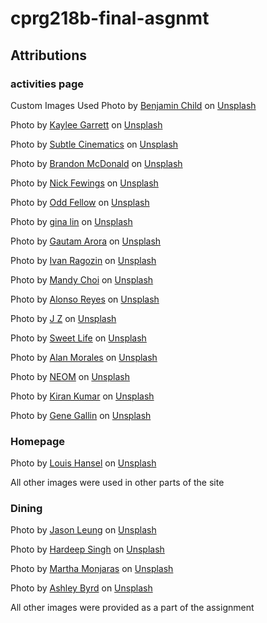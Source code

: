 # cprg218b-final-asgnmt

## Attributions 

### activities page
Custom Images Used
Photo by <a href="https://unsplash.com/@bchild311?utm_content=creditCopyText&utm_medium=referral&utm_source=unsplash">Benjamin Child</a> on <a href="https://unsplash.com/photos/woman-in-black-tank-top-and-black-pants-sitting-on-green-grass-field-during-daytime-rOn57CBgyMo?utm_content=creditCopyText&utm_medium=referral&utm_source=unsplash">Unsplash</a>

Photo by <a href="https://unsplash.com/@realkayls?utm_content=creditCopyText&utm_medium=referral&utm_source=unsplash">Kaylee Garrett</a> on <a href="https://unsplash.com/photos/five-woman-standing-on-seashore-GaprWyIw66o?utm_content=creditCopyText&utm_medium=referral&utm_source=unsplash">Unsplash</a>

Photo by <a href="https://unsplash.com/@subtlecinematics?utm_content=creditCopyText&utm_medium=referral&utm_source=unsplash">Subtle Cinematics</a> on <a href="https://unsplash.com/photos/man-in-blue-shorts-diving-on-water-O5Fr1BZ-aR4?utm_content=creditCopyText&utm_medium=referral&utm_source=unsplash">Unsplash</a>
      
Photo by <a href="https://unsplash.com/@colvus?utm_content=creditCopyText&utm_medium=referral&utm_source=unsplash">Brandon McDonald</a> on <a href="https://unsplash.com/photos/2-person-riding-on-red-kayak-on-body-of-water-during-daytime-_oU62drqdho?utm_content=creditCopyText&utm_medium=referral&utm_source=unsplash">Unsplash</a>
      
Photo by <a href="https://unsplash.com/@jannerboy62?utm_content=creditCopyText&utm_medium=referral&utm_source=unsplash">Nick Fewings</a> on <a href="https://unsplash.com/photos/man-in-black-shirt-riding-on-boat-during-daytime-YyYrOcErm2M?utm_content=creditCopyText&utm_medium=referral&utm_source=unsplash">Unsplash</a>

Photo by <a href="https://unsplash.com/@odd_fellow?utm_content=creditCopyText&utm_medium=referral&utm_source=unsplash">Odd Fellow</a> on <a href="https://unsplash.com/photos/people-playing-basketball-on-white-concrete-wall-DaqcRYkIzSo?utm_content=creditCopyText&utm_medium=referral&utm_source=unsplash">Unsplash</a>
      
Photo by <a href="https://unsplash.com/@shuttch?utm_content=creditCopyText&utm_medium=referral&utm_source=unsplash">gina lin</a> on <a href="https://unsplash.com/photos/black-and-gray-treadmill-m27OTMegUyA?utm_content=creditCopyText&utm_medium=referral&utm_source=unsplash">Unsplash</a>

Photo by <a href="https://unsplash.com/@gautamarora1991?utm_content=creditCopyText&utm_medium=referral&utm_source=unsplash">Gautam Arora</a> on <a href="https://unsplash.com/photos/nursery-room-interior-view-78Ae6N7rNvI?utm_content=creditCopyText&utm_medium=referral&utm_source=unsplash">Unsplash</a>

Photo by <a href="https://unsplash.com/@rag0zin?utm_content=creditCopyText&utm_medium=referral&utm_source=unsplash">Ivan Ragozin</a> on <a href="https://unsplash.com/photos/man-riding-on-white-and-red-boat-on-sea-during-daytime-o9oQaOGpLz0?utm_content=creditCopyText&utm_medium=referral&utm_source=unsplash">Unsplash</a>

Photo by <a href="https://unsplash.com/@mandddysweettt?utm_content=creditCopyText&utm_medium=referral&utm_source=unsplash">Mandy Choi</a> on <a href="https://unsplash.com/photos/green-ferns-_qZ0us4az20?utm_content=creditCopyText&utm_medium=referral&utm_source=unsplash">Unsplash</a>
      
Photo by <a href="https://unsplash.com/@alonsoreyes?utm_content=creditCopyText&utm_medium=referral&utm_source=unsplash">Alonso Reyes</a> on <a href="https://unsplash.com/photos/white-ship-on-sea-during-sunset-haZNHEV2WXQ?utm_content=creditCopyText&utm_medium=referral&utm_source=unsplash">Unsplash</a>
      
Photo by <a href="https://unsplash.com/@jonnyzaggi?utm_content=creditCopyText&utm_medium=referral&utm_source=unsplash">J Z</a> on <a href="https://unsplash.com/photos/brown-and-red-concrete-house-during-daytime-HYxVdqnWBIw?utm_content=creditCopyText&utm_medium=referral&utm_source=unsplash">Unsplash</a>

Photo by <a href="https://unsplash.com/@sweetlifediabetes?utm_content=creditCopyText&utm_medium=referral&utm_source=unsplash">Sweet Life</a> on <a href="https://unsplash.com/photos/a-group-of-people-preparing-food-in-a-kitchen-ANY9TweFHNI?utm_content=creditCopyText&utm_medium=referral&utm_source=unsplash">Unsplash</a>

Photo by <a href="https://unsplash.com/@alanmoraales?utm_content=creditCopyText&utm_medium=referral&utm_source=unsplash">Alan Morales</a> on <a href="https://unsplash.com/photos/people-standing-near-red-concrete-building-during-daytime-7G6Ld71m-Jo?utm_content=creditCopyText&utm_medium=referral&utm_source=unsplash">Unsplash</a>

Photo by <a href="https://unsplash.com/@neom?utm_content=creditCopyText&utm_medium=referral&utm_source=unsplash">NEOM</a> on <a href="https://unsplash.com/photos/a-woman-scubas-over-a-colorful-coral-reef-jTxhUMyPTrE?utm_content=creditCopyText&utm_medium=referral&utm_source=unsplash">Unsplash</a>

Photo by <a href="https://unsplash.com/@snvkkiran?utm_content=creditCopyText&utm_medium=referral&utm_source=unsplash">Kiran Kumar</a> on <a href="https://unsplash.com/photos/a-gazelle-running-across-a-dry-grass-field-gfm3Cz0WbMo?utm_content=creditCopyText&utm_medium=referral&utm_source=unsplash">Unsplash</a>
      
Photo by <a href="https://unsplash.com/@genefoto?utm_content=creditCopyText&utm_medium=referral&utm_source=unsplash">Gene Gallin</a> on <a href="https://unsplash.com/photos/people-riding-on-white-boat-during-daytime-_-PALv-NrN8?utm_content=creditCopyText&utm_medium=referral&utm_source=unsplash">Unsplash</a>
      
### Homepage
Photo by <a href="https://unsplash.com/@louishansel?utm_content=creditCopyText&utm_medium=referral&utm_source=unsplash">Louis Hansel</a> on <a href="https://unsplash.com/photos/cooked-food-served-on-black-bowl-in24HLtOqyI?utm_content=creditCopyText&utm_medium=referral&utm_source=unsplash">Unsplash</a>

All other images were used in other parts of the site

### Dining
Photo by <a href="https://unsplash.com/@ninjason?utm_content=creditCopyText&utm_medium=referral&utm_source=unsplash">Jason Leung</a> on <a href="https://unsplash.com/photos/photo-of-pub-set-in-room-during-daytime-poI7DelFiVA?utm_content=creditCopyText&utm_medium=referral&utm_source=unsplash">Unsplash</a>
      
Photo by <a href="https://unsplash.com/@hardeepjpg?utm_content=creditCopyText&utm_medium=referral&utm_source=unsplash">Hardeep Singh</a> on <a href="https://unsplash.com/photos/a-row-of-tables-sitting-next-to-a-yellow-building-35llACBWkbw?utm_content=creditCopyText&utm_medium=referral&utm_source=unsplash">Unsplash</a>
      
Photo by <a href="https://unsplash.com/@marthamonjaras?utm_content=creditCopyText&utm_medium=referral&utm_source=unsplash">Martha Monjaras</a> on <a href="https://unsplash.com/photos/a-coffee-shop-with-tables-and-chairs-around-it-CyxtPWoKdVA?utm_content=creditCopyText&utm_medium=referral&utm_source=unsplash">Unsplash</a>
      
Photo by <a href="https://unsplash.com/@byrdman85?utm_content=creditCopyText&utm_medium=referral&utm_source=unsplash">Ashley Byrd</a> on <a href="https://unsplash.com/photos/brown-wooden-chairs-and-tables-fWBcjhd47H8?utm_content=creditCopyText&utm_medium=referral&utm_source=unsplash">Unsplash</a>


All other images were provided as a part of the assignment